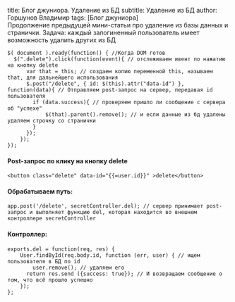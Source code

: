 title: Блог джуниора. Удаление из БД subtitle: Удаление из БД author: Горшунов Владимир tags: [Блог джуниора] <br>
Продолжение предыдущей мини-статьи про удаление из базы данных и странички.
Задача: каждый залогиненный пользователь имеет возможность удалить других из БД<!-- more -->

    $( document ).ready(function() { //Когда DOM готов
      $(".delete").click(function(event){ // отслеживаем ивент по нажатию на кнопку delete
    	  var that = this; // создаем копию переменной this, называем that, для дальнейшего использования
    	  $.post("/delete", { id: $(this).attr("data-id") }, function(data){ // Отправляем post-запрос на сервер, передавая id пользователя
    	  	if (data.success){ // проверяем пришло ли сообщение с сервера об "успехе"
    	  		$(that).parent().remove(); // и если данные из бд удалены удаляем строчку со странички
    	  	}
    	  });
    	});
    });

#### Post-запрос по клику на кнопку delete

    <button class="delete" data-id="{{=user.id}}" >delete</button>

#### Обрабатываем путь:

    app.post('/delete', secretController.del); // сервер принимает post-запрос и выполняет функцию del, которая находится во внешнем контроллере secretController

#### Контроллер:

    exports.del = function(req, res) {
    	User.findById(req.body.id, function (err, user) { // ищем пользователя в БД по id
    		user.remove(); // удаляем его
    	  return res.send ({success: true}); // И возвращаем сообщение о том, что всё прошло успешно
    	});
    };
